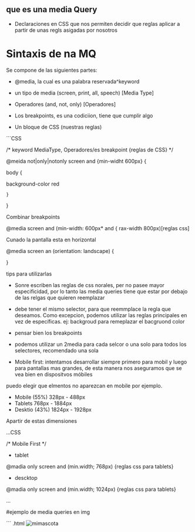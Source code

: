 ## que es una media Query

- Declaraciones en CSS que nos permiten decidir que reglas aplicar a partir de unas regls asigadas por nosotros

# Sintaxis de na MQ

Se compone de las siguientes partes:
- @media, la cual es una palabra reservada^keyword

- un tipo de media (screen, print, all, speech) [Media Type] 

- Operadores (and, not, only) [Operadores]

- Los breakpoints, es una codiciion, tiene que cumplir algo

- Un bloque de CSS (nuestras reglas)

´´´CSS

/* keyword  MediaType, Operadores/es breakpoint {reglas de CSS} */

@meida not|only|notonly screen and {min-widht 600px} {

body {

background-color red

    }
}

Combinar breakpoints

@media screen and (min-width: 600px* and { rax-width 800px)[reglas css]

Cunado la pantalla esta en horizontal

@media screen an (orientation: landscape) {

}

tips para utilizarlas

- Sonre escriben las reglas de css norales, per no pasee mayor especificidad, por lo tanto las media queries tiene que estar por debajo de las relgas que quieren reemplazar

- debe tener el mismo selector, para que reemmplace la regla que deseamos. Como excepcion, podemos utilizar las reglas principales en vez de específicas. ej: backgroud para remeplazar el bacgruond color

- pensar bien los breakpoints

- podemos utilizar un  2media para cada selcor o una solo para todos los selectores, recomendado una sola

- Mobile first: intentamos desarrollar siempre primero para mobil y luego para pantallas mas grandes, de esta manera nos aseguramos que se vea bien en dispositvos móbiles

puedo elegir que elmentos no aparezcan en mobile por ejemplo.

- Mobile (55%) 328px - 488px
- Tablets 768px - 1884px
- Desktio (43%) 1824px - 1928px

Apartir de estas dimensiones 

...CSS

/* Mobile First */

- tablet

@madia only screen and (min.width; 768px) {reglas css para tablets}

- descktop

@madia only screen and (min.width; 1024px) {reglas css para tablets}

...

#ejemplo de media queries en img

´´´
.html
<pinture>
<source  media="(min-width:650px)" srcset="url de la imagen">
<source  media="(min-width:450px)" srcset="url de la imagen">
<img src="url" alt="mimascota">
</pinture>
